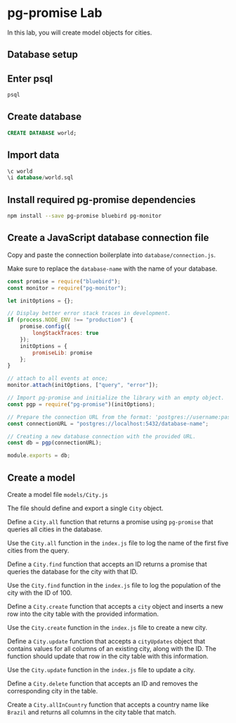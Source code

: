 # pg-promise Lab

In this lab, you will create model objects for cities.

## Database setup

## Enter psql

```bash
psql
```

## Create database

```sql
CREATE DATABASE world;
```

## Import data

```sql
\c world
\i database/world.sql
```

## Install required pg-promise dependencies

```bash
npm install --save pg-promise bluebird pg-monitor
```

## Create a JavaScript database connection file

Copy and paste the connection boilerplate into `database/connection.js`.

Make sure to replace the `database-name` with the name of your database.

```js
const promise = require("bluebird");
const monitor = require("pg-monitor");

let initOptions = {};

// Display better error stack traces in development.
if (process.NODE_ENV !== "production") {
    promise.config({
        longStackTraces: true
    });
    initOptions = {
        promiseLib: promise
    };
}

// attach to all events at once;
monitor.attach(initOptions, ["query", "error"]);

// Import pg-promise and initialize the library with an empty object.
const pgp = require("pg-promise")(initOptions);

// Prepare the connection URL from the format: 'postgres://username:password@host:port/database';
const connectionURL = "postgres://localhost:5432/database-name";

// Creating a new database connection with the provided URL.
const db = pgp(connectionURL);

module.exports = db;
```

## Create a model

Create a model file `models/City.js`

The file should define and export a single `City` object.

Define a `City.all` function that returns a promise using `pg-promise` that queries all cities in the database.

Use the `City.all` function in the `index.js` file to log the name of the first five cities from the query.

Define a `City.find` function that accepts an ID returns a promise that queries the database for the city with that ID.

Use the `City.find` function in the `index.js` file to log the population of the city with the ID of 100.

Define a `City.create` function that accepts a `city` object and inserts
a new row into the city table with the provided information.

Use the `City.create` function in the `index.js` file to create a new city.

Define a `City.update` function that accepts a `cityUpdates` object that contains
values for all columns of an existing city, along with the ID. The function should
update that row in the city table with this information.

Use the `City.update` function in the `index.js` file to update a city.

Define a `City.delete` function that accepts an ID and removes the corresponding city in the table.

Create a `City.allInCountry` function that accepts a country name like `Brazil` and returns all columns in the city table that match.
